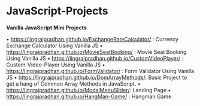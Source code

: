 # JavaScript-Projects

**Vanilla JavaScript Mini Projects**

•	https://lingrajpradhan.github.io/ExchangeRateCalculator/ : Currency Exchange Calculator Using Vanilla JS
•	https://lingrajpradhan.github.io/MovieSeatBooking/ : Movie Seat Booking Using Vanilla JS
•	https://lingrajpradhan.github.io/CustomVideoPlayer/ : Custom-Video-Player Using Vanilla JS
•	https://lingrajpradhan.github.io/FormValidator/ : Form Validator Using Vanilla JS
•	https://lingrajpradhan.github.io/DomArrayMethods/: Basic Project to get a hang of Common Array Methods in JavaScript.
•	https://lingrajpradhan.github.io/ModalMenuSlider/: Landing Page
•	https://lingrajpradhan.github.io/HangMan-Game/ : Hangman Game

